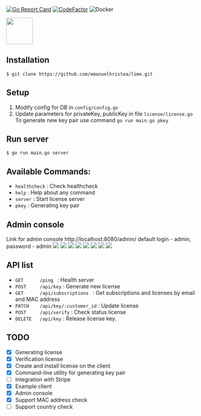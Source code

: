 [![Go Report Card](https://goreportcard.com/badge/github.com/emanuelhristea/lime)](https://goreportcard.com/report/github.com/emanuelhristea/lime) [![CodeFactor](https://www.codefactor.io/repository/github/emanuelhristea/lime/badge)](https://www.codefactor.io/repository/github/emanuelhristea/lime) ![Docker](https://github.com/emanuelhristea/lime/workflows/Docker/badge.svg) 

<img src="https://raw.githubusercontent.com/emanuelhristea/lime/master/.github/assets/lime.png" height="70" />


## Installation 
```
$ git clone https://github.com/emanuelhristea/lime.git
```


## Setup
1. Modify config for DB in `config/config.go`
2. Update parameters for privateKey, publicKey in file `license/license.go` 
To generate new key pair use command ```go run main.go pkey```

## Run server
```
$ go run main.go server 
```

## Available Commands:
- `healthcheck` : Check healthcheck
- `help` : Help about any command
- `server` : Start license server
- `pkey` : Generating key pair


## Admin console
Link for admin console http://localhost:8080/admin/
default login - admin, password - admin
<img src="https://raw.githubusercontent.com/emanuelhristea/lime/master/.github/assets/admin/Login.png" />
<img src="https://raw.githubusercontent.com/emanuelhristea/lime/master/.github/assets/admin/Pricing.png" />
<img src="https://raw.githubusercontent.com/emanuelhristea/lime/master/.github/assets/admin/CreatePricing.png" />
<img src="https://raw.githubusercontent.com/emanuelhristea/lime/master/.github/assets/admin/Customers.png" />
<img src="https://raw.githubusercontent.com/emanuelhristea/lime/master/.github/assets/admin/CreateCustomer.png" />
<img src="https://raw.githubusercontent.com/emanuelhristea/lime/master/.github/assets/admin/Subscriptions.png" />
<img src="https://raw.githubusercontent.com/emanuelhristea/lime/master/.github/assets/admin/CreateSubscription.png" />
<img src="https://raw.githubusercontent.com/emanuelhristea/lime/master/.github/assets/admin/CreateLicense.png" />


## API list
* `GET      /ping ` : Health server
* `POST     /api/key` : Generate new license
* `GET      /api/subscriptions ` : Get subscriptions and licenses by email and MAC address
* `PATCH    /api/key/:customer_id` : Update license
* `POST     /api/verify` : Check status license
* `DELETE   /api/key` : Release license key.

## TODO
- [x] Generating license
- [x] Verification license
- [X] Create and install license on the client
- [x] Command-line utility for generating key pair 
- [ ] Integration with Stripe
- [x] Example client
- [x] Admin console
- [x] Support MAC address check
- [ ] Support country check
